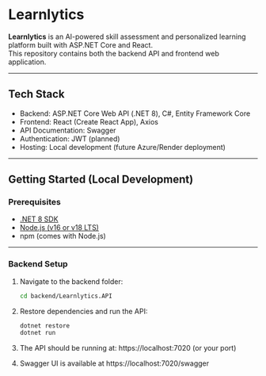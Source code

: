 # Learnlytics

**Learnlytics** is an AI-powered skill assessment and personalized learning platform built with ASP.NET Core and React.  
This repository contains both the backend API and frontend web application.

---

## Tech Stack

- Backend: ASP.NET Core Web API (.NET 8), C#, Entity Framework Core  
- Frontend: React (Create React App), Axios  
- API Documentation: Swagger  
- Authentication: JWT (planned)  
- Hosting: Local development (future Azure/Render deployment)  

---

## Getting Started (Local Development)

### Prerequisites

- [.NET 8 SDK](https://dotnet.microsoft.com/en-us/download/dotnet/8.0)  
- [Node.js (v16 or v18 LTS)](https://nodejs.org/en/download/)  
- npm (comes with Node.js)  

---

### Backend Setup

1. Navigate to the backend folder:

   ```bash
   cd backend/Learnlytics.API

2. Restore dependencies and run the API:

   ```bash
   dotnet restore
   dotnet run
   
3. The API should be running at: https://localhost:7020 (or your port)
4. Swagger UI is available at https://localhost:7020/swagger



